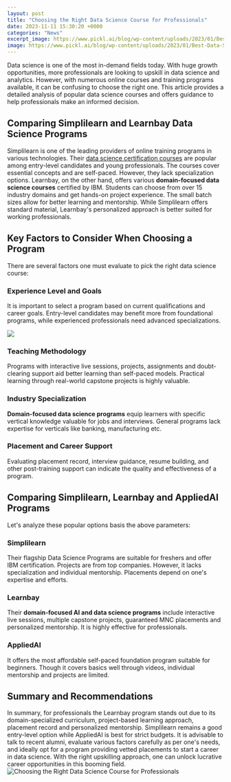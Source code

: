 ```yaml
---
layout: post
title: "Choosing the Right Data Science Course for Professionals"
date: 2023-11-11 15:30:20 +0000
categories: "News"
excerpt_image: https://www.pickl.ai/blog/wp-content/uploads/2023/01/Best-Data-Science-Courses-For-Working-Professionals.jpg
image: https://www.pickl.ai/blog/wp-content/uploads/2023/01/Best-Data-Science-Courses-For-Working-Professionals.jpg
---
```


Data science is one of the most in-demand fields today. With huge growth opportunities, more professionals are looking to upskill in data science and analytics. However, with numerous online courses and training programs available, it can be confusing to choose the right one. This article provides a detailed analysis of popular data science courses and offers guidance to help professionals make an informed decision.
## Comparing Simplilearn and Learnbay Data Science Programs
Simplilearn is one of the leading providers of online training programs in various technologies. Their [data science certification courses](https://fistore.mysenprints.com/collection/ake) are popular among entry-level candidates and young professionals. The courses cover essential concepts and are self-paced. However, they lack specialization options. 
Learnbay, on the other hand, offers various **domain-focused data science courses** certified by IBM. Students can choose from over 15 industry domains and get hands-on project experience. The small batch sizes allow for better learning and mentorship. While Simplilearn offers standard material, Learnbay's personalized approach is better suited for working professionals.
## Key Factors to Consider When Choosing a Program 
There are several factors one must evaluate to pick the right data science course:
### Experience Level and Goals
It is important to select a program based on current qualifications and career goals. Entry-level candidates may benefit more from foundational programs, while experienced professionals need advanced specializations. 

![](https://www.mltut.com/wp-content/uploads/2020/09/How-to-Choose-Data-Science-Course-1024x576.jpg)
### Teaching Methodology 
Programs with interactive live sessions, projects, assignments and doubt-clearing support aid better learning than self-paced models. Practical learning through real-world capstone projects is highly valuable.
### Industry Specialization 
**Domain-focused data science programs** equip learners with specific vertical knowledge valuable for jobs and interviews. General programs lack expertise for verticals like banking, manufacturing etc.  
### Placement and Career Support  
Evaluating placement record, interview guidance, resume building, and other post-training support can indicate the quality and effectiveness of a program.
## Comparing Simplilearn, Learnbay and AppliedAI Programs
Let's analyze these popular options basis the above parameters:
### Simplilearn 
Their flagship Data Science Programs are suitable for freshers and offer IBM certification. Projects are from top companies. However, it lacks specialization and individual mentorship. Placements depend on one's expertise and efforts.
### Learnbay
Their **domain-focused AI and data science programs** include interactive live sessions, multiple capstone projects, guaranteed MNC placements and personalized mentorship. It is highly effective for professionals.
### AppliedAI
It offers the most affordable self-paced foundation program suitable for beginners. Though it covers basics well through videos, individual mentorship and projects are limited.
## Summary and Recommendations
In summary, for professionals the Learnbay program stands out due to its domain-specialized curriculum, project-based learning approach, placement record and personalized mentorship. Simplilearn remains a good entry-level option while AppliedAI is best for strict budgets. 
It is advisable to talk to recent alumni, evaluate various factors carefully as per one's needs, and ideally opt for a program providing vetted placements to start a career in data science. With the right upskilling approach, one can unlock lucrative career opportunities in this booming field.
![Choosing the Right Data Science Course for Professionals](https://www.pickl.ai/blog/wp-content/uploads/2023/01/Best-Data-Science-Courses-For-Working-Professionals.jpg)